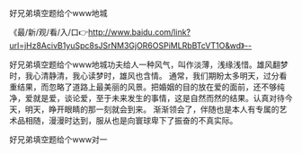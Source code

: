 好兄弟填空题给个www地城

《最/新/观/看/入/口👉http://www.baidu.com/link?url=jHz8AcivB1yuSpc8sJSrNM3GjOR6OSPiMLRbBTcVT1O&wd》--

好兄弟填空题给个www地城功夫给人一种风气，叫作淡薄，浅缘浅惜。雄风翻梦时，我心清静清，我心读梦时，雄风也含情。
通常，我们期盼太多明天，过分看重结果，而忽略了道路上最美丽的风景。把婚姻的目的放在爱的面前，还不够纯净，爱就是爱，谈论爱，至于未来发生的事情，这是自然而然的结果。认真对待今天，明天，睁开眼睛的那一刻就会到来。
渐渐领会了，伴随也是本人有专属的艺术品相随，漫漫时达到，服从也是向寰球卑下了振奋的不真实际。





好兄弟填空题给个www对一
